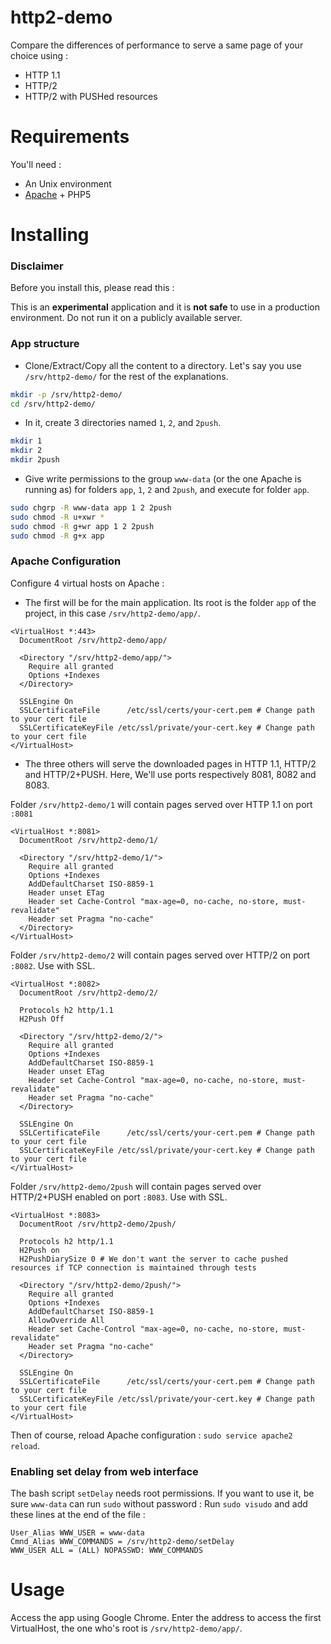 # http2-demo 

Compare the differences of performance to serve a same page of your choice using :

* HTTP 1.1
* HTTP/2
* HTTP/2 with PUSHed resources

# Requirements

You'll need :

* An Unix environment
* [Apache](https://httpd.apache.org/) + PHP5

# Installing

### Disclaimer

Before you install this, please read this :

This is an **experimental** application and it is **not safe** to use in a production environment. Do not run it on a publicly available server.

### App structure

* Clone/Extract/Copy all the content to a directory. Let's say you use `/srv/http2-demo/` for the rest of the explanations.
```bash
mkdir -p /srv/http2-demo/
cd /srv/http2-demo/
```

* In it, create 3 directories named `1`, `2`, and `2push`.
```bash
mkdir 1
mkdir 2
mkdir 2push
```

* Give write permissions to the group `www-data` (or the one Apache is running as) for folders `app`, `1`, `2` and `2push`, and execute for folder `app`.
```bash
sudo chgrp -R www-data app 1 2 2push
sudo chmod -R u+xwr *
sudo chmod -R g+wr app 1 2 2push
sudo chmod -R g+x app
```

### Apache Configuration

Configure 4 virtual hosts on Apache :

* The first will be for the main application. Its root is the folder `app` of the project, in this case `/srv/http2-demo/app/`.

```
<VirtualHost *:443>
  DocumentRoot /srv/http2-demo/app/
  
  <Directory "/srv/http2-demo/app/">
    Require all granted
    Options +Indexes
  </Directory>
  
  SSLEngine On
  SSLCertificateFile      /etc/ssl/certs/your-cert.pem # Change path to your cert file
  SSLCertificateKeyFile /etc/ssl/private/your-cert.key # Change path to your cert file
</VirtualHost>
```

* The three others will serve the downloaded pages in HTTP 1.1, HTTP/2 and HTTP/2+PUSH. Here, We'll use ports respectively 8081, 8082 and 8083.

Folder `/srv/http2-demo/1` will contain pages served over HTTP 1.1 on port `:8081`

```
<VirtualHost *:8081>
  DocumentRoot /srv/http2-demo/1/
  
  <Directory "/srv/http2-demo/1/">
    Require all granted
    Options +Indexes
    AddDefaultCharset ISO-8859-1
    Header unset ETag
    Header set Cache-Control "max-age=0, no-cache, no-store, must-revalidate"
    Header set Pragma "no-cache"
  </Directory>
</VirtualHost>
```

Folder `/srv/http2-demo/2` will contain pages served over HTTP/2 on port `:8082`. Use with SSL.

```
<VirtualHost *:8082>
  DocumentRoot /srv/http2-demo/2/
  
  Protocols h2 http/1.1
  H2Push Off
  
  <Directory "/srv/http2-demo/2/">
    Require all granted
    Options +Indexes
    AddDefaultCharset ISO-8859-1
    Header unset ETag
    Header set Cache-Control "max-age=0, no-cache, no-store, must-revalidate"
    Header set Pragma "no-cache"
  </Directory>
  
  SSLEngine On
  SSLCertificateFile      /etc/ssl/certs/your-cert.pem # Change path to your cert file
  SSLCertificateKeyFile /etc/ssl/private/your-cert.key # Change path to your cert file
</VirtualHost>
```

Folder `/srv/http2-demo/2push` will contain pages served over HTTP/2+PUSH enabled on port `:8083`. Use with SSL.

```
<VirtualHost *:8083>
  DocumentRoot /srv/http2-demo/2push/
  
  Protocols h2 http/1.1
  H2Push on
  H2PushDiarySize 0 # We don't want the server to cache pushed resources if TCP connection is maintained through tests
  
  <Directory "/srv/http2-demo/2push/">
    Require all granted
    Options +Indexes
    AddDefaultCharset ISO-8859-1
    AllowOverride All
    Header set Cache-Control "max-age=0, no-cache, no-store, must-revalidate"
    Header set Pragma "no-cache"
  </Directory>
  
  SSLEngine On
  SSLCertificateFile      /etc/ssl/certs/your-cert.pem # Change path to your cert file
  SSLCertificateKeyFile /etc/ssl/private/your-cert.key # Change path to your cert file
</VirtualHost>
```

Then of course, reload Apache configuration : `sudo service apache2 reload`.

### Enabling set delay from web interface

The bash script `setDelay` needs root permissions. If you want to use it, be sure `www-data` can run `sudo` without password : Run `sudo visudo` and add these lines at the end of the file :
```
User_Alias WWW_USER = www-data
Cmnd_Alias WWW_COMMANDS = /srv/http2-demo/setDelay
WWW_USER ALL = (ALL) NOPASSWD: WWW_COMMANDS
```

# Usage

Access the app using Google Chrome. Enter the address to access the first VirtualHost, the one who's root is `/srv/http2-demo/app/`.
